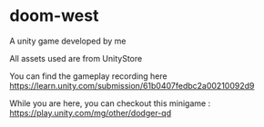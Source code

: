 # doom-west
A unity game developed by me

All assets used are from UnityStore

You can find the gameplay recording here
https://learn.unity.com/submission/61b0407fedbc2a00210092d9

While you are here, you can checkout this minigame : https://play.unity.com/mg/other/dodger-qd 
